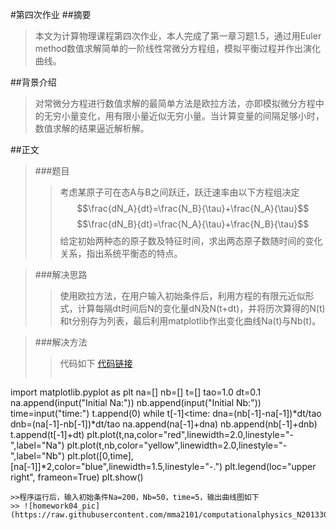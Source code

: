 #第四次作业
##摘要
> 本文为计算物理课程第四次作业，本人完成了第一章习题1.5，通过用Euler method数值求解简单的一阶线性常微分方程组，模拟平衡过程并作出演化曲线。

##背景介绍
> 对常微分方程进行数值求解的最简单方法是欧拉方法，亦即模拟微分方程中的无穷小量变化，用有限小量近似无穷小量。当计算变量的间隔足够小时，数值求解的结果逼近解析解。

##正文

> ###题目
>> 考虑某原子可在态A与B之间跃迁，跃迁速率由以下方程组决定
>> $$\frac{dN_A}{dt}=\frac{N_B}{\tau}+\frac{N_A}{\tau}$$
>> $$\frac{dN_B}{dt}=\frac{N_A}{\tau}+\frac{N_B}{\tau}$$
>> 给定初始两种态的原子数及特征时间，求出两态原子数随时间的变化关系，指出系统平衡态的特点。

>###解决思路
>>使用欧拉方法，在用户输入初始条件后，利用方程的有限元近似形式，计算每隔dt时间后N的变化量dN及N(t+dt)，并将历次算得的N(t)和t分别存为列表，最后利用matplotlib作出变化曲线Na(t)与Nb(t)。

>###解决方法
>>代码如下
>>[代码链接](https://github.com/mma2101/computationalphysics_N2013301510017/blob/master/homework04.py)
>>```python
import matplotlib.pyplot as plt
na=[]
nb=[]
t=[]
tao=1.0
dt=0.1
na.append(input("Initial Na:"))
nb.append(input("Initial Nb:"))
time=input("time:")
t.append(0)
while t[-1]<time:
    dna=(nb[-1]-na[-1])*dt/tao
    dnb=(na[-1]-nb[-1])*dt/tao
    na.append(na[-1]+dna)
    nb.append(nb[-1]+dnb)
    t.append(t[-1]+dt)
plt.plot(t,na,color="red",linewidth=2.0,linestyle="-",label="Na")
plt.plot(t,nb,color="yellow",linewidth=2.0,linestyle="-",label="Nb")
plt.plot([0,time],[na[-1]]*2,color="blue",linewidth=1.5,linestyle="-.")
plt.legend(loc="upper right", frameon=True)
plt.show()
```
>>程序运行后，输入初始条件Na=200，Nb=50，time=5，输出曲线图如下
>> ![homework04_pic](https://raw.githubusercontent.com/mma2101/computationalphysics_N2013301510017/master/homework04_pic.png)
